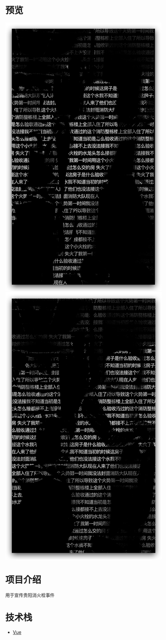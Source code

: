 # 预览

![preview-1](./public/preview-1.png)
![preview-2](./public/preview-2.png)

# 项目介绍
用于宣传贵阳消火栓事件

# 技术栈
- [Vue](http://cn.vuejs.org/)